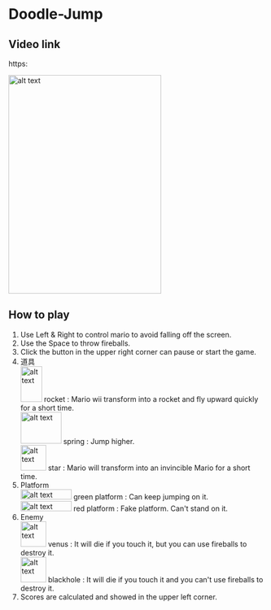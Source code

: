 # Doodle-Jump

## Video link
  
https: 

<img src="https://i.imgur.com/ilbgJAh.png" alt="alt text" width="300" height="430">
  
## How to play
 
1. Use Left & Right to control mario to avoid falling off the screen.
2. Use the Space to throw fireballs.
3. Click the button in the upper right corner can pause or start the game. 
4. 道具  
 <img src="https://i.imgur.com/rywyrOj.png" alt="alt text" width="42" height="70"> rocket : Mario wii transform into a rocket and fly upward quickly for a short time.  
 <img src="https://i.imgur.com/tp0rlJU.png" alt="alt text" width="80" height="62.5"> spring : Jump higher.  
 <img src="https://i.imgur.com/LVLpVjp.png" alt="alt text" width="50" height="50"> star : Mario will transform into an invincible Mario for a short time.  
5. Platform  
 <img src="https://i.imgur.com/vCL0nH8.png" alt="alt text" width="100" height="20"> green platform : Can keep jumping on it.  
 <img src="https://i.imgur.com/fINpjtC.png" alt="alt text" width="100" height="20"> red platform : Fake platform. Can't stand on it.  
6. Enemy  
 <img src="https://i.imgur.com/REAfzFc.png" alt="alt text" width="50" height="50"> venus : It will die if you touch it, but you can use fireballs to destroy it.  
 <img src="https://i.imgur.com/158CME9.png" alt="alt text" width="50" height="50"> blackhole : It will die if you touch it and you can't use fireballs to destroy it.  
7. Scores are calculated and showed in the upper left corner.
